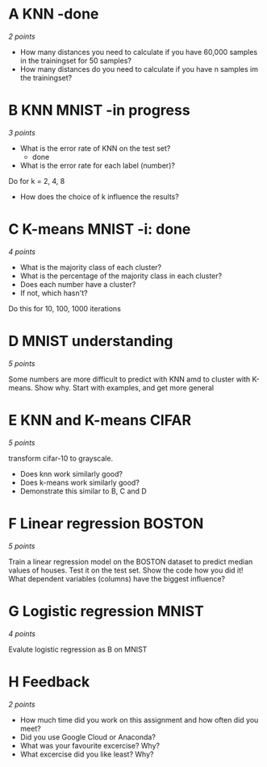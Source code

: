 
# A KNN -done
_2 points_

- How many distances you need to calculate if you have 60,000 samples in the trainingset for 50 samples? 
- How many distances do you need to calculate if you have n samples im the trainingset?

# B KNN MNIST -in progress
_3 points_

- What is the error rate of KNN on the test set?
    - done
- What is the error rate for each label (number)?

Do for k = 2, 4, 8

- How does the choice of k influence the results?

# C K-means MNIST -i: done
_4 points_

- What is the majority class of each cluster? 
- What is the percentage of the majority class in each cluster? 
- Does each number have a cluster?
- If not, which hasn't?

Do this for 10, 100, 1000 iterations

# D MNIST understanding
_5 points_

Some numbers are more difficult to predict with KNN amd to cluster with K-means. 
Show why. Start with examples, and get more general

# E KNN and K-means CIFAR
_5 points_

transform cifar-10 to grayscale. 

- Does knn work similarly good?
- Does k-means work similarly good?
- Demonstrate this similar to  B, C and D

# F Linear regression BOSTON
_5 points_

Train a linear regression model on the BOSTON dataset to predict median values of houses. Test it on the test set.
Show the code how you did it! What dependent variables (columns) have the biggest influence?

# G Logistic regression MNIST
_4 points_

Evalute logistic regression as B  on MNIST

# H Feedback
_2 points_

* How much time did you work on this assignment and how often did you meet?
* Did you use Google Cloud or Anaconda?
* What was your favourite excercise? Why?
* What excercise did you like least? Why?





